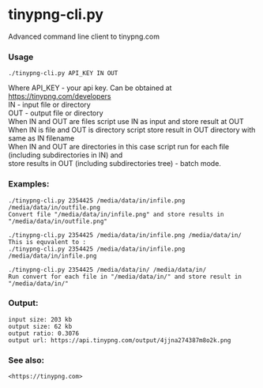 tinypng-cli.py
==============

Advanced command line client to tinypng.com

### Usage

    ./tinypng-cli.py API_KEY IN OUT

Where 
    API_KEY - your api key. Can be obtained at <https://tinypng.com/developers>  
    IN - input file or directory   
    OUT - output file or directory  
    When IN and OUT are files script use IN as input and store result at OUT  
    When IN is file and OUT is directory script store result in OUT directory with same as IN filename  
    When IN and OUT are directories in this case script run for each file (including subdirectories in IN) and  
    store results in OUT (including subdirectories tree) - batch mode.  

### Examples:
    ./tinypng-cli.py 2354425 /media/data/in/infile.png /media/data/in/outfile.png
    Convert file "/media/data/in/infile.png" and store results in "/media/data/in/outfile.png" 

    ./tinypng-cli.py 2354425 /media/data/in/infile.png /media/data/in/
    This is equvalent to :
    ./tinypng-cli.py 2354425 /media/data/in/infile.png /media/data/in/infile.png

    ./tinypng-cli.py 2354425 /media/data/in/ /media/data/in/
    Run convert for each file in "/media/data/in/" and store result in "/media/data/in/" 

    

### Output:

    input size: 203 kb
    output size: 62 kb
    output ratio: 0.3076
    output url: https://api.tinypng.com/output/4jjna274387m8o2k.png 

### See also:

    <https://tinypng.com>

